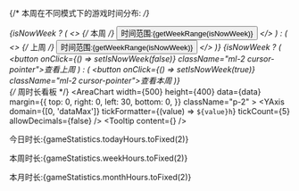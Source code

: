 {/* 本周在不同模式下的游戏时间分布: */}
        <div className="flex flex-row justify-center">
          {isNowWeek ? (
            <>
              {/* 本周 */}
              <button className="ml-2">时间范围:{getWeekRange(isNowWeek)}</button>
            </>
          ) : (
            <>
              {/* 上周 */}
              <button className="ml-2">时间范围:{getWeekRange(isNowWeek)}</button>
            </>
          )}
          {isNowWeek ? (
            <button onClick={() => setIsNowWeek(false)} className="ml-2 cursor-pointer">查看上周</button>
          ) : (
            <button onClick={() => setIsNowWeek(true)} className="ml-2 cursor-pointer">查看本周</button>
          )}
        </div>
        <div className="flex h-75 w-full flex-row">
          {/* 周时长看板 */}
          <ResponsiveContainer width="75%" height="100%">
            <AreaChart
              width={500}
              height={400}
              data={data}
              margin={{
                top: 0,
                right: 0,
                left: 30,
                bottom: 0,
              }}
              className="p-2"
            >
              <CartesianGrid strokeDasharray="3 3" />
              <XAxis dataKey="name" />
              <YAxis
                domain={[0, 'dataMax']}
                tickFormatter={(value) => `${value}h`}
                tickCount={5}
                allowDecimals={false}
              />
              <Tooltip content={<CustomTooltip />} />
              <Legend />
              <Area
                type="monotone"
                dataKey="普通模式"
                stackId="1"
                stroke="#8884d8"
                fill="#8884d8"
              />
              <Area
                type="monotone"
                dataKey="快速模式"
                stackId="1"
                stroke="#82ca9d"
                fill="#82ca9d"
              />
              <Area
                type="monotone"
                dataKey="挂机模式"
                stackId="1"
                stroke="#ffc658"
                fill="#ffc658"
              />
              <Area
                type="monotone"
                dataKey="沉浸模式"
                stackId="1"
                stroke="#ff7300"
                fill="#ff7300"
              />
            </AreaChart>
          </ResponsiveContainer>
          <div className="flex flex-col">
            <p>今日时长:{gameStatistics.todayHours.toFixed(2)}</p>
            <p>本周时长:{gameStatistics.weekHours.toFixed(2)}</p>
            <p>本月时长:{gameStatistics.monthHours.toFixed(2)}</p>
          </div>
        </div>